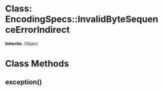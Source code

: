 # Class: EncodingSpecs::InvalidByteSequenceErrorIndirect
**Inherits:** Object
    



# Class Methods
## exception() [](#method-c-exception)

